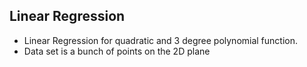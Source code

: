 ## Linear Regression

  - Linear Regression for quadratic and 3 degree polynomial function.
  - Data set is a bunch of points on the 2D plane
